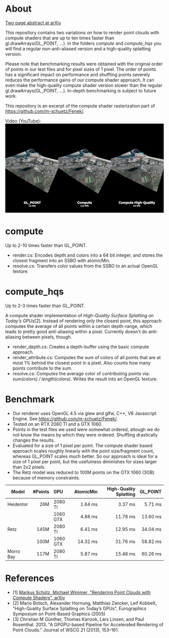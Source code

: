 # About

[Two page abstract at arXiv](https://arxiv.org/abs/1908.02681)

This repository contains two variations on how to render point clouds with compute shaders that are up to ten times faster than gl.drawArrays(GL_POINT, ...). In the folders _compute_ and _compute_hqs_ you will find a regular non-anti-aliased version and a high-quality splatting version.

Please note that benchmarking results were obtained with the original order of points in our test files and for pixel sizes of 1 pixel. The order of points has a significant impact on performance and shuffling points severely reduces the performance gains of our compute shader approach. It can even make the high-quality compute shader version slower than the regular gl.drawArrays(GL_POINT, ...). In-depth benchmarking is subject to future work. 

This repository is an excerpt of the compute shader rasterization part of https://github.com/m-schuetz/Fenek/. 

Video (YouTube):
<a href="https://youtu.be/TQNGajgeEvQ" target="_blank">
	<img src="./doc/video_smaller.jpg" width="959px">
</a>

# compute

Up to 2-10 times faster than GL_POINT.

* render.cs: Encodes depth and colors into a 64 bit integer, and stores the closest fragment into an SSBO with atomicMin. 
* resolve.cs: Transfers color values from the SSBO to an actual OpenGL texture.

# compute_hqs

Up to 2-3 times faster than GL_POINT.

A compute shader implementation of _High-Quality Surface Splatting on Today’s GPUs_[2]. Instead of rendering only the closest point, this approach computes the average of all points within a certain depth-range, which leads to pretty good anti-aliasing within a pixel. Currently doesn't do anti-aliasing between pixels, though.

* render_depth.cs: Creates a depth-buffer using the basic compute approach.
* render_attribute.cs: Computes the sum of colors of all points that are at most 1% behind the closest point in a pixel. Also counts how many points contribute to the sum.
* resolve.cs: Computes the average color of contributing points via: _sum(colors) / length(colors)_. Writes the result into an OpenGL texture.

# Benchmark

* Our renderer uses OpenGL 4.5 via glew and glfw, C++, V8 Javascript Engine. See https://github.com/m-schuetz/Fenek/.
* Tested on an RTX 2080 TI and a GTX 1060.
* Points in the test files we used were somewhat ordered, altough we do not know the means by which they were ordered. Shuffling drastically changes the results. 
* Evaluated for a size of 1 pixel per point. The compute shader based approach scales roughly linearly with the point size/fragment count, whereas GL_POINT scales much better. So our approach is ideal for a size of 1 pixel per point, but the usefulness diminishes for sizes larger than 2x2 pixels.
* The Retz model was reduced to 100M points on the GTX 1060 (3GB) because of memory constraints.

| Model         | #Points | GPU           | AtomicMin  | High-Quality Splatting | GL_POINT  |
| ------------  | -------:|:--------------| ----------:| ---------:| ---------:|
| Heidentor     |     26M | 2080 TI       |  1.64 ms   |   3.37 ms |   5.71 ms |
|               |         | 1060 GTX      |  4.88 ms   |  11.78 ms |  13.60 ms |
| Retz          |    145M | 2080 TI       |  6.41 ms   |  12.95 ms |  34.04 ms |
|               |    100M | 1060 GTX      | 14.32 ms   |  31.76 ms |  58.82 ms |
| Morro Bay     |    117M | 2080 TI       | 5.87 ms    |  15.48 ms |  60.26 ms |


# References

* [1] [Markus Schütz, Michael Wimmer, "Rendering Point Clouds with Compute Shaders", arXiv](https://arxiv.org/abs/1908.02681)
* [2] Mario Botsch, Alexander Hornung, Matthias Zwicker, Leif Kobbelt, "High-Quality Surface Splatting on Today’s GPUs", Eurographics Symposium on Point-Based Graphics (2005)
* [3] Christian M Günther, Thomas Kanzok, Lars Linsen, and Paul Rosenthal. 2013. "A GPGPU-based Pipeline for Accelerated Rendering of Point Clouds." Journal of WSCG 21 (2013), 153–161.

